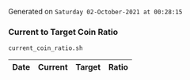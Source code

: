 Generated on `Saturday 02-October-2021 at 00:28:15`

### Current to Target Coin Ratio
`current_coin_ratio.sh`

Date|Current|Target|Ratio
---|---|---|---
